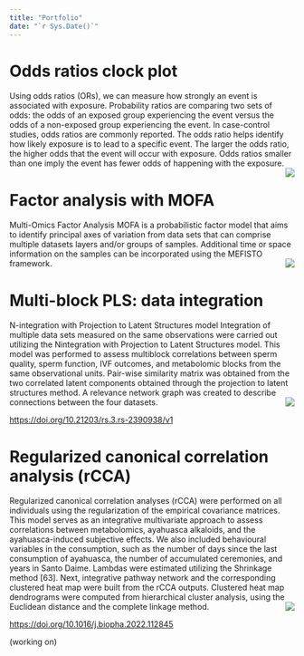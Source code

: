 ```yaml
---
title: "Portfolio"
date: "`r Sys.Date()`"
---
```


# Odds ratios clock plot

Using odds ratios (ORs), we can measure how strongly an event is associated with exposure. Probability ratios are comparing two sets of odds: the odds of an exposed group experiencing the event versus the odds of a non-exposed group experiencing the event. In case-control studies, odds ratios are commonly reported. The odds ratio helps identify how likely exposure is to lead to a specific event. The larger the odds ratio, the higher odds that the event will occur with exposure. Odds ratios smaller than one imply the event has fewer odds of happening with the exposure.<img src="/images/Odds_ratio_clock.png" align="right" />

# Factor analysis with MOFA
Multi-Omics Factor Analysis
MOFA is a probabilistic factor model that aims to identify principal axes of variation from data sets that can comprise multiple datasets layers and/or groups of samples. Additional time or space information on the samples can be incorporated using the MEFISTO framework.<img src="/images/Planet_plot_blur.png" align="right" />

# Multi-block PLS: data integration
N-integration with Projection to Latent Structures model
Integration of multiple data sets measured on the same observations were carried out utilizing the Nintegration with Projection to Latent Structures model. This model was performed to assess multiblock correlations between sperm quality, sperm function, IVF outcomes, and metabolomic blocks from
the same observational units. Pair-wise similarity matrix was obtained from the two correlated latent components obtained through the projection to latent structures method. A relevance network graph was created to describe connections between the four datasets.<img src="/images/multiblockPLS.png" align="right" />

https://doi.org/10.21203/rs.3.rs-2390938/v1

# Regularized canonical correlation analysis (rCCA)
Regularized canonical correlation analyses (rCCA) were performed on all individuals using the regularization of the empirical covariance matrices. This model serves as an integrative multivariate approach to assess correlations between metabolomics, ayahuasca alkaloids, and the ayahuasca-induced subjective effects. We also included behavioural variables in the consumption, such as the number of days since the last consumption of ayahuasca, the number of accumulated ceremonies, and years in Santo Daime. Lambdas were estimated utilizing the Shrinkage method [63]. Next, integrative pathway network and the corresponding clustered heat map were built from the rCCA outputs. Clustered heat map dendrograms were computed from hierarchical cluster analysis, using the Euclidean distance and the complete linkage method.<img src="/images/circos_plot.png" align="right" />

https://doi.org/10.1016/j.biopha.2022.112845


(working on)

